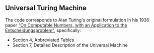 ## Universal Turing Machine

The code corresponds to Alan Turing's original formulation in his 1936 paper ["On Computable Numbers, with an Application to the Entscheidungsproblem"](https://www.wolframscience.com/prizes/tm23/images/Turing.pdf), specifically:

- Section 4, Abbreviated Tables
- Section 7, Detailed Description of the Universal Machine


